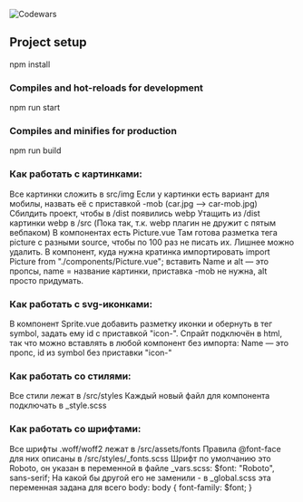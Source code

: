 ![Codewars](https://github.r2v.ch/codewars?user=mbanakova&top_languages=true)

## Project setup

npm install

### Compiles and hot-reloads for development

npm run start

### Compiles and minifies for production

npm run build

### Как работать с картинками:

Все картинки сложить в src/img
Если у картинки есть вариант для мобилы, назвать её с приставкой -mob (car.jpg --> car-mob.jpg)
Сбилдить проект, чтобы в /dist появились webp
Утащить из /dist картинки webp в /src (Пока так, т.к. webp плагин не дружит с пятым вебпаком)
В компонентах есть Picture.vue
Там готова разметка тега picture с разными source, чтобы по 100 раз не писать их. Лишнее можно удалить. 
В компонент, куда нужна кратинка импортировать
import Picture from "./components/Picture.vue";
вставить 
	<Picture name="pic" alt="test" />
Name и alt — это пропсы, name = название картинки, приставка -mob не нужна, alt просто придумать.

### Как работать с svg-иконками:

В компонент Sprite.vue добавить разметку иконки и обернуть в тег symbol, задать ему id с приставкой "icon-".
Спрайт подключён в html, так что можно вставлять в любой компонент без импорта:
<svg-icon name="fire" />
Name — это пропс, id из symbol без приставки "icon-"

### Как работать со стилями:

Все стили лежат в /src/styles
Каждый новый файл для компонента подключать в _style.scss

### Как работать со шрифтами:

Все шрифты .woff/woff2 лежат в /src/assets/fonts
Правила @font-face для них описаны в /src/styles/_fonts.scss
Шрифт по умолчанию это Roboto, он указан в переменной в файле _vars.scss:
$font: "Roboto", sans-serif;
На какой бы другой его не заменили - в _global.scss эта переменная
задана для всего body:
body {
	font-family: $font;
}